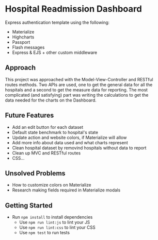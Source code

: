 # Hospital Readmission Dashboard

Express authentication template using the following:
* Materialize 
* Highcharts
* Passport 
* Flash messages 
* Express & EJS + other custom middleware 

## Approach
This project was approached with the Model-View-Controller and RESTful routes methods. Two APIs are used, one to get the general data for all the hospitals and a second to get the measure data for reporting. 
The most complicated (and satisfying) part was writing the calculations to get the data needed for the charts on the Dashboard.

## Future Features
* Add an edit button for each dataset
* Default state benchmark to hospital's state
* Update action and website colors, if Materialize will allow
* Add more info about data used and what charts represent
* Clean hospital dataset by removind hospitals without data to report
* Clean up MVC and RESTful routes
* CSS...

## Unsolved Problems
* How to customize colors on Materialize
* Research making fields required in Materialize modals


## Getting Started

* Run `npm install` to install dependencies
  * Use `npm run lint:js` to lint your JS
  * Use `npm run lint:css` to lint your CSS
  * Use `npm test` to run tests
